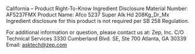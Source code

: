  
 
 
California – Product Right-To-Know Ingredient Disclosure 
Material Number: AF5237FMX 
Product Name: Afco 5237 Super Alk Hd 208Kg_Dr_Mx 
Ingredient disclosure for this product is not required per SB 258 Regulation. 
 
For additional information or question, please contact us at: 
Zep, Inc. 
C/O Technical Services 
3330 Cumberland Blvd. SE, Ste 700 
Atlanta, GA 30339 
Email: asktech@zep.com 
 
 
 
 
